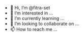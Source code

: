 - 👋 Hi, I’m @fitra-set
- 👀 I’m interested in ...
- 🌱 I’m currently learning ...
- 💞️ I’m looking to collaborate on ...
- 📫 How to reach me ...

<!---
fitra-set/fitra-set is a ✨ special ✨ repository because its `README.md` (this file) appears on your GitHub profile.
You can click the Preview link to take a look at your changes.
--->
